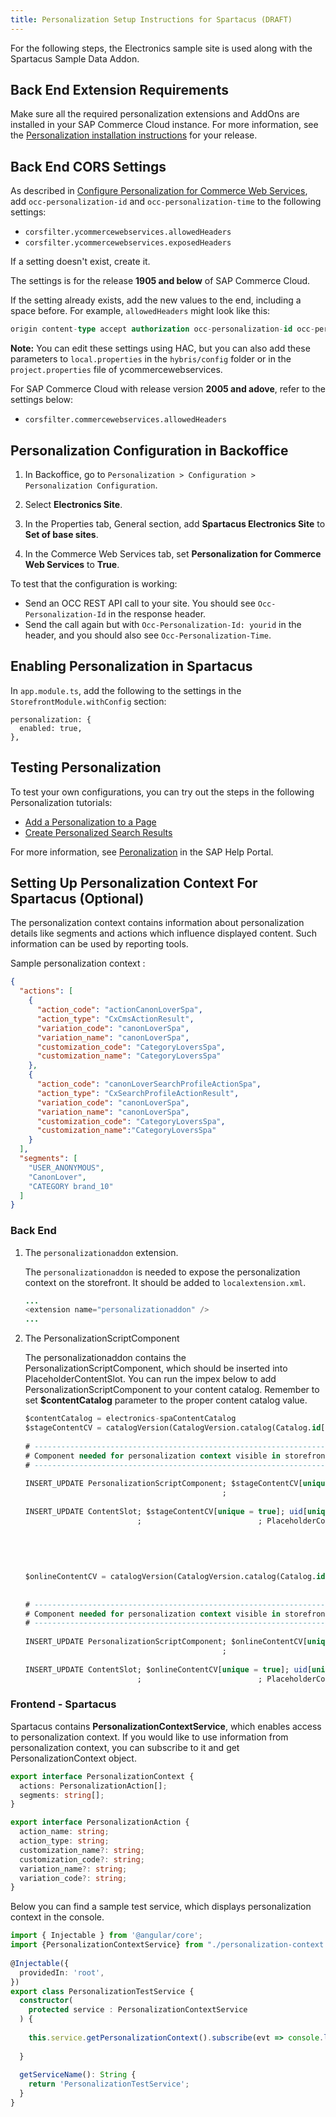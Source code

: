 ```yaml
---
title: Personalization Setup Instructions for Spartacus (DRAFT)
---
```


For the following steps, the Electronics sample site is used along with the Spartacus Sample Data Addon.

## Back End Extension Requirements

Make sure all the required personalization extensions and AddOns are installed in your SAP Commerce Cloud instance. For more information, see the [Personalization installation instructions](https://help.sap.com/viewer/86dd1373053a4c2da8f9885cc9fbe55d/latest/en-US/6a0dae49ef2c4fe3b475084079cb7360.html) for your release.

## Back End CORS Settings

As described in [Configure Personalization for Commerce Web Services](https://help.sap.com/viewer/86dd1373053a4c2da8f9885cc9fbe55d/latest/en-US/e970070f997041c7b3f3e77fcb762744.html), add `occ-personalization-id` and `occ-personalization-time` to the following settings:

- `corsfilter.ycommercewebservices.allowedHeaders`
- `corsfilter.ycommercewebservices.exposedHeaders`

If a setting doesn't exist, create it.

The settings is for the release **1905 and below** of SAP Commerce Cloud.

If the setting already exists, add the new values to the end, including a space before. For example, `allowedHeaders` might look like this:

```sql
origin content-type accept authorization occ-personalization-id occ-personalization-time
```

**Note:** You can edit these settings using HAC, but you can also add these parameters to `local.properties` in the `hybris/config` folder or in the `project.properties` file of ycommercewebservices.

For SAP Commerce Cloud with release version **2005 and adove**, refer to the settings below:

- `corsfilter.commercewebservices.allowedHeaders`

## Personalization Configuration in Backoffice

1. In Backoffice, go to `Personalization > Configuration > Personalization Configuration`.

2. Select **Electronics Site**.

3. In the Properties tab, General section, add **Spartacus Electronics Site** to **Set of base sites**.

4. In the Commerce Web Services tab, set **Personalization for Commerce Web Services** to **True**.

  To test that the configuration is working:

  - Send an OCC REST API call to your site. You should see `Occ-Personalization-Id` in the response header. 
  - Send the call again but with `Occ-Personalization-Id: yourid` in the header,  and you should also see `Occ-Personalization-Time`.

## Enabling Personalization in Spartacus

In `app.module.ts`, add the following to the settings in the `StorefrontModule.withConfig` section:

```
personalization: {
  enabled: true,
},
```

## Testing Personalization

To test your own configurations, you can try out the steps in the following Personalization tutorials:

- [Add a Personalization to a Page](https://enable.cx.sap.com/media/Add+a+Personalization+to+a+Page+-+SAP+Commerce+Cloud/1_0nu4ayiu)
- [Create Personalized Search Results](https://enable.cx.sap.com/media/Create+Personalized+Search+Results+-+SAP+Commerce+Cloud/1_5dhey09h)

For more information, see [Peronalization](https://help.sap.com/viewer/86dd1373053a4c2da8f9885cc9fbe55d/latest/en-US/2aee3397ba474c0ba959e43f0fc5d3d4.html) in the SAP Help Portal.

## Setting Up Personalization Context For Spartacus (Optional)

The personalization context contains information about personalization details like segments and actions which influence displayed content. Such information can be used by reporting tools.

Sample personalization context :

```json
{
  "actions": [
    {
      "action_code": "actionCanonLoverSpa",
      "action_type": "CxCmsActionResult",
      "variation_code": "canonLoverSpa",
      "variation_name": "canonLoverSpa",
      "customization_code": "CategoryLoversSpa",
      "customization_name": "CategoryLoversSpa"
    },
    {
      "action_code": "canonLoverSearchProfileActionSpa",
      "action_type": "CxSearchProfileActionResult",
      "variation_code": "canonLoverSpa",
      "variation_name": "canonLoverSpa",
      "customization_code": "CategoryLoversSpa",
      "customization_name":"CategoryLoversSpa"
    }
  ],
  "segments": [
    "USER_ANONYMOUS",
    "CanonLover",
    "CATEGORY brand_10"
  ]
}
```

### Back End

1. The `personalizationaddon` extension.

    The `personalizationaddon` is needed to expose the personalization context on the storefront.
    It should be added to `localextension.xml`.

    ```java
    ...
    <extension name="personalizationaddon" />
    ...
    ```

2. The PersonalizationScriptComponent

    The personalizationaddon contains the PersonalizationScriptComponent, which should be inserted into PlaceholderContentSlot. 
    You can run the impex below to add PersonalizationScriptComponent to your content catalog. 
    Remember to set **$contentCatalog** parameter to the proper content catalog value.
  
   ```sql
   $contentCatalog = electronics-spaContentCatalog
   $stageContentCV = catalogVersion(CatalogVersion.catalog(Catalog.id[default=$contentCatalog]), CatalogVersion.version[default=Staged])[default=$contentCatalog:Staged]
  
   # -----------------------------------------------------------------------
   # Component needed for personalization context visible in storefront
   # -----------------------------------------------------------------------
  
   INSERT_UPDATE PersonalizationScriptComponent; $stageContentCV[unique = true]; uid[unique = true]             ; name                  ;
                                               ;                          ; PersonalizationScriptComponent ; PersonalizationScript ; PersonalizationScript ; ;
  
   INSERT_UPDATE ContentSlot; $stageContentCV[unique = true]; uid[unique = true]     ; active; cmsComponents(uid, $stageContentCV)[mode = append]
                            ;                          ; PlaceholderContentSlot ; true  ; PersonalizationScriptComponent
     
     
     
     
     
   $onlineContentCV = catalogVersion(CatalogVersion.catalog(Catalog.id[default=$contentCatalog]), CatalogVersion.version[default=Online])[default=$contentCatalog:Online]
     
     
   # -----------------------------------------------------------------------
   # Component needed for personalization context visible in storefront
   # -----------------------------------------------------------------------
     
   INSERT_UPDATE PersonalizationScriptComponent; $onlineContentCV[unique = true]; uid[unique = true]             ; name                  ;
                                               ;                          ; PersonalizationScriptComponent ; PersonalizationScript ; PersonalizationScript ; ;
     
   INSERT_UPDATE ContentSlot; $onlineContentCV[unique = true]; uid[unique = true]     ; active; cmsComponents(uid, $onlineContentCV)[mode = append]
                            ;                          ; PlaceholderContentSlot ; true  ; PersonalizationScriptComponent
   
    ```

### Frontend - Spartacus

Spartacus contains **PersonalizationContextService**, which enables access to personalization context. 
If you would like to use information from personalization context, you can subscribe to it and get PersonalizationContext object.

```ts
export interface PersonalizationContext {
  actions: PersonalizationAction[];
  segments: string[];
}

export interface PersonalizationAction {
  action_name: string;
  action_type: string;
  customization_name?: string;
  customization_code?: string;
  variation_name?: string;
  variation_code?: string;
}
```

Below you can find a sample test service, which displays personalization context in the console. 

```ts
import { Injectable } from '@angular/core';
import {PersonalizationContextService} from "./personalization-context.service";
  
@Injectable({
  providedIn: 'root',
})
export class PersonalizationTestService {
  constructor(
    protected service : PersonalizationContextService
  ) {
  
    this.service.getPersonalizationContext().subscribe(evt => console.log(evt));
  
  }
  
  getServiceName(): String {
    return 'PersonalizationTestService';
  }
}
```
